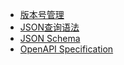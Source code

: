 - [版本号管理](http://semver.org/lang/zh-CN/)  
- [JSON查询语法](http://jmespath.org/)  
- [JSON Schema](http://json-schema.org/)
- [OpenAPI Specification](https://github.com/OAI/OpenAPI-Specification/blob/master/versions/2.0.md)   
